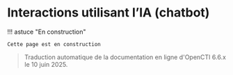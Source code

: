 # Interactions utilisant l’IA (chatbot)

!!! astuce "En construction"

    Cette page est en construction

> Traduction automatique de la documentation en ligne d'OpenCTI 6.6.x le 10 juin 2025.